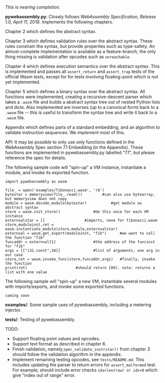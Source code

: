 *This is nearing completion.*
  

**pywebassembly.py**: Closely follows *WebAssembly Specification, Release 1.0, April 11, 2018*. Implements the following chapters.

Chapter 2 which defines the abstract syntax.

Chapter 3 which defines validation rules over the abstract syntax. These rules constrain the syntax, but provide properties such as type-safety. An almost-complete implementation is available as a feature-branch, the only thing missing is validation after opcodes such as `unreachable`.

Chapter 4 which defines execution semantics over the abstract syntax. This is implemented and passes all `assert_return` and `assert_trap` tests of the official Wasm tests, except for for tests involving floating-point which is not yet implemented.

Chapter 5 which defines a binary syntax over the abstract syntax. All functions were implemented, creating a recursive-descent parser which takes a `.wasm` file and builds a abstract syntax tree out of nested Python lists and dicts. Also implemented are inverses (up to a canonical form) back to a `.wasm` file -- this is useful to transform the syntax tree and write it back to a `.wasm` file.

Appendix which defines parts of a standard embedding, and an algorithm to validate instruction sequences. We implement most of this.


API: It may be possible to only use only functions defined in the WebAssembly Spec section 7.1 Embedding (in the Appendix). These functions are implemented in pywebassembly.py labelled "7.1", but please reference the spec for details.


The following sample code will "spin-up" a VM instance, instantiate a module, and invoke its exported function.


```
import pywebassembly as wasm

file_ = open('examples/fibonacci.wasm', 'rb')
bytestar = memoryview(file_.read())			#can also use bytearray, but memoryview does not copy
module = wasm.decode_module(bytestar)			#get module as abstract syntax
store = wasm.init_store()				#do this once for each VM instance
externvalstar = []					#imports, none for fibonacci.wasm
store,moduleinst,ret = wasm.instantiate_module(store,module,externvalstar)
externval = wasm.get_export(moduleinst, "fib")		#we want to call the function "fib"
funcaddr = externval[1]					#the address of the funcinst for "fib"
args = [["i32.const",10]]				#list of arguments, one arg in our case
store,ret = wasm.invoke_func(store,funcaddr,args)	#finally, invoke the function
print(ret)						#should return [89]. note: returns a list with one value
```

The following sample will "spin-up" a new VM, instantiate several modules with imports/exports, and invoke some exported functions.

```
coming soon
```

**examples/**: Some sample uses of pywebassembly, including a metering injector.

**tests/**:  Testing of pywebassembly.



TODO:
 * Support floating point values and opcodes.
 * Support text format as described in chapter 6.
 * Finish validation, namely,`spec_validate_instrstar()` from chapter 3 should follow the validation algorithm in the appendix.
 * Implement remaining testing opcodes, see `tests/README.md`. This includes updating the parser to return errors for `assert_malformed` test. For example, should include error checks  `idx>len(raw) or idx<0` which give "index out of range" error.


